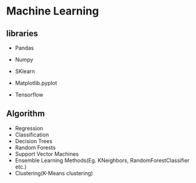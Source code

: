 # Machine Learning

## libraries

- Pandas

- Numpy

- SKlearn

- Matplotlib.pyplot

- Tensorflow

## Algorithm

- Regression
- Classification
- Decision Trees
- Random Forests
- Support Vector Machines
- Ensemble Learning Methods(Eg. KNeighbors, RandomForestClassifier etc.)
- Clustering(K-Means clustering) 

